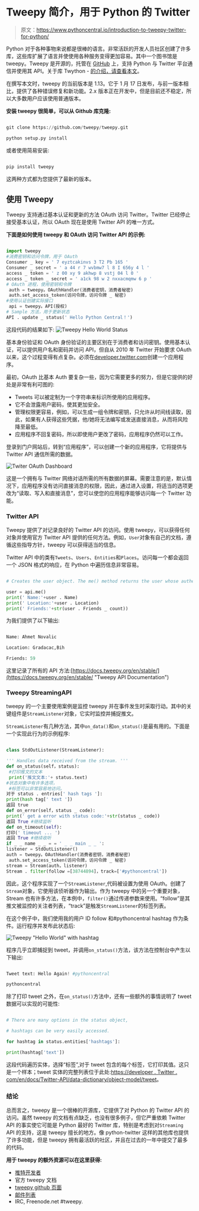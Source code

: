 # Tweepy 简介，用于 Python 的 Twitter

> 原文：<https://www.pythoncentral.io/introduction-to-tweepy-twitter-for-python/>

Python 对于各种事物来说都是很棒的语言。非常活跃的开发人员社区创建了许多库，这些库扩展了语言并使使用各种服务变得更加容易。其中一个图书馆是 tweepy。Tweepy 是开源的，托管在 [GitHub](https://github.com/tweepy/tweepy "Tweepy - Twitter for Python") 上，支持 Python 与 Twitter 平台通信并使用其 API。关于库 Twython - [的介绍，请查看本文](https://www.pythoncentral.io/how-to-use-the-twython-twitter-python-library/ "How to Use the Twython Python library")。

在撰写本文时，tweepy 的当前版本是 1.13。它于 1 月 17 日发布，与前一版本相比，提供了各种错误修复和新功能。2.x 版本正在开发中，但是目前还不稳定，所以大多数用户应该使用普通版本。

**安装 tweepy 很简单，可以从 Github 库克隆:**

```py

git clone https://github.com/tweepy/tweepy.git

python setup.py install

```

或者使用简易安装:

```py

pip install tweepy

```

这两种方式都为您提供了最新的版本。

## **使用 Tweepy**

Tweepy 支持通过基本认证和更新的方法 OAuth 访问 Twitter。Twitter 已经停止接受基本认证，所以 OAuth 现在是使用 Twitter API 的唯一方式。

**下面是如何使用 tweepy 和 OAuth 访问 Twitter API 的示例:**

```py

import tweepy
#消费密钥和访问令牌，用于 OAuth
Consumer _ key = ' 7 eyztcakinvs 3 T2 Pb 165 '
Consumer _ secret = ' a 44 r 7 wvbmw7 l 8 I 656y 4 l '
access _ token = ' z 00 xy 9 akhwp 8 vstj 04 l 0 '
access _ token _ secret = ' a1ck 98 w 2 nxxacmqmw 6 p '
# OAuth 进程，使用密钥和令牌
 auth = tweepy。OAuthHandler(消费者密钥，消费者秘密)
 auth.set_access_token(访问令牌，访问令牌 _ 秘密)
#使用认证创建实际接口
 api = tweepy。API(授权)
# Sample 方法，用于更新状态
API . update _ status(' Hello Python Central！')

```

这段代码的结果如下:
![Tweepy Hello World Status](img/d9970933f8a5f76c334d9726bf95d68d.png)

基本身份验证和 OAuth 身份验证的主要区别在于消费者和访问密钥。使用基本认证，可以提供用户名和密码并访问 API，但自从 2010 年 Twitter 开始要求 OAuth 以来，这个过程变得有点复杂。必须在[developer.twitter.com](https://developer.twitter.com/en "Twitter for Developers")创建一个应用程序。

最初，OAuth 比基本 Auth 要复杂一些，因为它需要更多的努力，但是它提供的好处是非常有利可图的:

*   Tweets 可以被定制为一个字符串来标识所使用的应用程序。
*   它不会泄露用户密码，使其更加安全。
*   管理权限更容易，例如，可以生成一组令牌和密钥，只允许从时间线读取，因此，如果有人获得这些凭据，他/她将无法编写或发送直接消息，从而将风险降至最低。
*   应用程序不回复密码，所以即使用户更改了密码，应用程序仍然可以工作。

登录到门户网站后，转到“应用程序”，可以创建一个新的应用程序，它将提供与 Twitter API 通信所需的数据。

![Twiter OAuth Dashboard](img/9f6a522bf12f745fb6c530053fea4d3b.png)

这是一个拥有与 Twitter 网络对话所需的所有数据的屏幕。需要注意的是，默认情况下，应用程序没有访问直接消息的权限，因此，通过进入设置，将适当的选项更改为“读取、写入和直接消息”，您可以使您的应用程序能够访问每一个 Twitter 功能。

### **Twitter API**

Tweepy 提供了对记录良好的 Twitter API 的访问。使用 tweepy，可以获得任何对象并使用官方 Twitter API 提供的任何方法。例如，`User`对象有自己的文档，遵循这些指导方针，tweepy 可以获得适当的信息。

Twitter API 中的类有`Tweets`、`Users`、`Entities`和`Places`。访问每一个都会返回一个 JSON 格式的响应，在 Python 中遍历信息非常容易。

```py

# Creates the user object. The me() method returns the user whose authentication keys were used.

user = api.me()
print(' Name:'+user . Name)
print(' Location:'+user . Location)
print(' Friends:'+str(user . Friends _ count))

```

为我们提供了以下输出:

```py

Name: Ahmet Novalic

Location: Gradacac,Bih

Friends: 59

```

这里记录了所有的 API 方法:[https://docs.tweepy.org/en/stable/](https://docs.tweepy.org/en/stable/ "Tweepy API Documentation")

### **Tweepy StreamingAPI**

tweepy 的一个主要使用案例是监控 tweepy 并在事件发生时采取行动。其中的关键组件是`StreamListener`对象，它实时监控并捕捉推文。

`StreamListener`有几种方法，其中`on_data()`和`on_status()`是最有用的。下面是一个实现此行为的示例程序:

```py

class StdOutListener(StreamListener):

''' Handles data received from the stream. '''
def on_status(self，status): 
 #打印推文的文本
 print('推文文本:'+ status.text)
#状态对象中有许多选项，
 #标签可以非常容易地访问。
对于 status . entries[' hash tags ']:
print(hash tag[' text '])
返回 true
def on_error(self，status _ code):
print(' get a error with status code:'+str(status _ code))
返回 True #继续监听
def on_timeout(self): 
打印(' timeout ... ')
返回 True #继续收听
if _ _ name _ _ = = ' _ _ main _ _ ':
listener = StdOutListener()
auth = tweepy。OAuthHandler(消费者密钥，消费者秘密)
 auth.set_access_token(访问令牌，访问令牌 _ 秘密)
stream = Stream(auth，listener)
Stream . filter(follow =[38744894]，track=['#pythoncentral']) 

```

因此，这个程序实现了一个`StreamListener`,代码被设置为使用 OAuth。创建了`Stream`对象，它使用该侦听器作为输出。作为 tweepy 中的另一个重要对象，Stream 也有许多方法，在本例中，`filter()`通过传递参数来使用。“follow”是其推文被监控的关注者列表，“track”是触发`StreamListener`的标签列表。

在这个例子中，我们使用我的用户 ID follow 和#pythoncentral hashtag 作为条件。运行程序并发布此状态后:

![Tweepy "Hello World" with hashtag](img/bfe0d4e4e5f2e2468597e57d177b06c4.png)

程序几乎立即捕捉到 tweet，并调用`on_status()`方法，该方法在控制台中产生以下输出:

```py

Tweet text: Hello Again! #pythoncentral

pythoncentral

```

除了打印 tweet 之外，在`on_status()`方法中，还有一些额外的事情说明了 tweet 数据可以实现的可能性:

```py

# There are many options in the status object,

# hashtags can be very easily accessed.

for hashtag in status.entities['hashtags']:

print(hashtag['text'])

```

这段代码遍历实体，选择“标签”,对于 tweet 包含的每个标签，它打印其值。这只是一个样本；tweet 实体的完整列表位于此处:[https://developer . Twitter . com/en/docs/Twitter-API/data-dictionary/object-model/tweet](https://developer.twitter.com/en/docs/twitter-api/data-dictionary/object-model/tweet "Tweet Entities Documentation")。

### **结论**

总而言之，tweepy 是一个很棒的开源库，它提供了对 Python 的 Twitter API 的访问。虽然 tweepy 的文档有点缺乏，也没有很多例子，但它严重依赖 Twitter API 的事实使它可能是 Python 最好的 Twitter 库，特别是考虑到对`Streaming` API 的支持，这是 tweepy 擅长的地方。像 python-twitter 这样的其他库也提供了许多功能，但是 tweepy 拥有最活跃的社区，并且在过去的一年中提交了最多的代码。

**用于 tweepy 的额外资源可以在这里获得:**

*   [推特开发者](https://developer.twitter.com/en "Twitter Developer Portal")
*   官方 tweepy 文档
*   [tweepy github 页面](https://github.com/tweepy/tweepy/ "tweepy GitHub page")
*   [邮件列表](https://groups.google.com/g/tweepy "tweepy mailing list")
*   IRC, Freenode.net #tweepy.